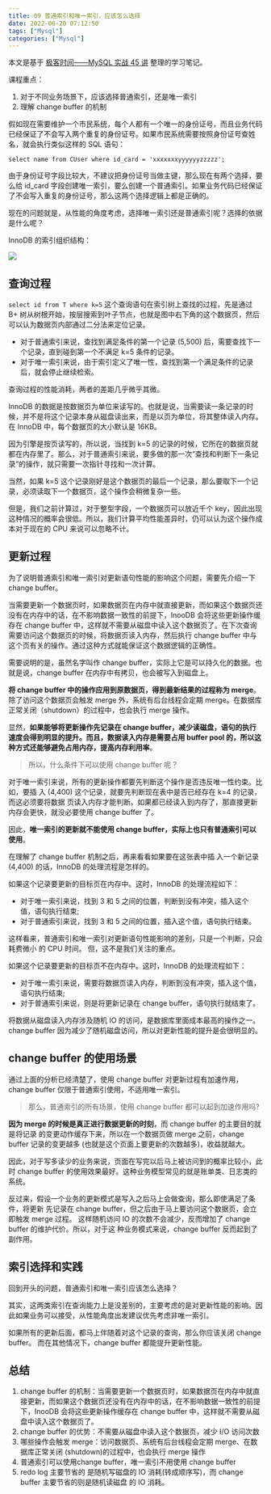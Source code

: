 ```yaml
---
title: 09 普通索引和唯一索引，应该怎么选择
date: 2022-06-20 07:12:50
tags: ["Mysql"]
categories: ["Mysql"]
---
```


本文是基于 [极客时间——MySQL 实战 45 讲](https://time.geekbang.org/column/intro/100020801) 整理的学习笔记。

课程重点：
 1. 对于不同业务场景下，应该选择普通索引，还是唯一索引
 2. 理解 change buffer 的机制

<!-- more -->

假如现在需要维护一个市民系统，每个人都有一个唯一的身份证号，而且业务代码已经保证了不会写入两个重复的身份证号。如果市民系统需要按照身份证号查姓名，就会执行类似这样的 SQL 语句：

```mysql
select name from CUser where id_card = 'xxxxxxxyyyyyyzzzzz';
```

由于身份证号字段比较大，不建议把身份证号当做主键，那么现在有两个选择，要么给 id_card 字段创建唯一索引，要么创建一个普通索引。如果业务代码已经保证了不会写入重复的身份证号，那么这两个选择逻辑上都是正确的。

现在的问题就是，从性能的角度考虑，选择唯一索引还是普通索引呢？选择的依据是什么呢？

InnoDB 的索引组织结构：

![](https://learn.lianglianglee.com/专栏/MySQL实战45讲/assets/1ed9536031d6698570ea175a7b7f9a46.png)

## 查询过程
`select id from T where k=5` 这个查询语句在索引树上查找的过程，先是通过 B+ 树从树根开始，按层搜索到叶子节点，也就是图中右下角的这个数据页，然后可以认为数据页内部通过二分法来定位记录。

* 对于普通索引来说，查找到满足条件的第一个记录 (5,500) 后，需要查找下一个记录，直到碰到第一个不满足 k=5 条件的记录。
* 对于唯一索引来说，由于索引定义了唯一性，查找到第一个满足条件的记录后，就会停止继续检索。

查询过程的性能消耗，两者的差距几乎微乎其微。

InnoDB 的数据是按数据页为单位来读写的。也就是说，当需要读一条记录的时候，并不是将这个记录本身从磁盘读出来，而是以页为单位，将其整体读入内存。在 InnoDB 中，每个数据页的大小默认是 16KB。

因为引擎是按页读写的，所以说，当找到 k=5 的记录的时候，它所在的数据页就都在内存里了。那么，对于普通索引来说，要多做的那一次“查找和判断下一条记录”的操作，就只需要一次指针寻找和一次计算。

当然，如果 k=5 这个记录刚好是这个数据页的最后一个记录，那么要取下一个记录，必须读取下一个数据页，这个操作会稍微复杂一些。

但是，我们之前计算过，对于整型字段，一个数据页可以放近千个 key，因此出现这种情况的概率会很低。所以，我们计算平均性能差异时，仍可以认为这个操作成本对于现在的 CPU 来说可以忽略不计。

## 更新过程
为了说明普通索引和唯一索引对更新语句性能的影响这个问题，需要先介绍一下 change buffer。

当需要更新一个数据页时，如果数据页在内存中就直接更新，而如果这个数据页还没有在内存中的话，在不影响数据一致性的前提下，InooDB 会将这些更新操作缓存在 change buffer 中，这样就不需要从磁盘中读入这个数据页了。在下次查询需要访问这个数据页的时候，将数据页读入内存，然后执行 change buffer 中与这个页有关的操作。通过这种方式就能保证这个数据逻辑的正确性。

需要说明的是，虽然名字叫作 change buffer，实际上它是可以持久化的数据。也就是说，change buffer 在内存中有拷贝，也会被写入到磁盘上。

**将 change buffer 中的操作应用到原数据页，得到最新结果的过程称为 merge**。除了访问这个数据页会触发 merge 外，系统有后台线程会定期 merge。在数据库正常关闭（shutdown）的过程中，也会执行 merge 操作。

显然，**如果能够将更新操作先记录在 change buffer，减少读磁盘，语句的执行速度会得到明显的提升。而且，数据读入内存是需要占用 buffer pool 的，所以这种方式还能够避免占用内存，提高内存利用率**。

> 所以，什么条件下可以使用 change buffer 呢？

对于唯一索引来说，所有的更新操作都要先判断这个操作是否违反唯一性约束。比如，要插 入 (4,400) 这个记录，就要先判断现在表中是否已经存在 k=4 的记录，而这必须要将数据 页读入内存才能判断。如果都已经读入到内存了，那直接更新内存会更快，就没必要使用 change buffer 了。

因此，**唯一索引的更新就不能使用 change buffer，实际上也只有普通索引可以使用**。

在理解了 change buffer 机制之后，再来看看如果要在这张表中插 入一个新记录 (4,400) 的话，InnoDB 的处理流程是怎样的。

如果这个记录要更新的目标页在内存中。这时，InnoDB 的处理流程如下：
* 对于唯一索引来说，找到 3 和 5 之间的位置，判断到没有冲突，插入这个值，语句执行结束;
* 对于普通索引来说，找到 3 和 5 之间的位置，插入这个值，语句执行结束。

这样看来，普通索引和唯一索引对更新语句性能影响的差别，只是一个判断，只会耗费微小 的 CPU 时间。
但，这不是我们关注的重点。

如果这个记录要更新的目标页不在内存中。这时，InnoDB 的处理流程如下：
* 对于唯一索引来说，需要将数据页读入内存，判断到没有冲突，插入这个值，语句执行结束;
* 对于普通索引来说，则是将更新记录在 change buffer，语句执行就结束了。

将数据从磁盘读入内存涉及随机 IO 的访问，是数据库里面成本最高的操作之一。change buffer 因为减少了随机磁盘访问，所以对更新性能的提升是会很明显的。

## change buffer 的使用场景
通过上面的分析已经清楚了，使用 change buffer 对更新过程有加速作用，change buffer 仅限于普通索引使用，不适用唯一索引。

> 那么，普通索引的所有场景，使用 change buffer 都可以起到加速作用吗?

**因为 merge 的时候是真正进行数据更新的时刻**，而 change buffer 的主要目的就是将记录 的变更动作缓存下来，所以在一个数据页做 merge 之前，change buffer 记录的变更越多 (也就是这个页面上要更新的次数越多)，收益就越大。

因此，对于写多读少的业务来说，页面在写完以后马上被访问到的概率比较小，此时 change buffer 的使用效果最好。这种业务模型常见的就是账单类、日志类的系统。

反过来，假设一个业务的更新模式是写入之后马上会做查询，那么即使满足了条件，将更新 先记录在 change buffer，但之后由于马上要访问这个数据页，会立即触发 merge 过程。 这样随机访问 IO 的次数不会减少，反而增加了 change buffer 的维护代价。所以，对于这 种业务模式来说，change buffer 反而起到了副作用。

## 索引选择和实践
回到开头的问题，普通索引和唯一索引应该怎么选择？

其实，这两类索引在查询能力上是没差别的，主要考虑的是对更新性能的影响。因此如果业务可以接受，从性能角度出发建议优先考虑非唯一索引。

如果所有的更新后面，都马上伴随着对这个记录的查询，那么你应该关闭 change buffer。 而在其他情况下，change buffer 都能提升更新性能。

## 总结
1. change buffer 的机制：当需要更新一个数据页时，如果数据页在内存中就直接更新，而如果这个数据页还没有在内存中的话，在不影响数据一致性的前提下，InooDB 会将这些更新操作缓存在 change buffer 中，这样就不需要从磁盘中读入这个数据页了。
2. change buffer 的优势：不需要从磁盘中读入这个数据页，减少 I/O 访问次数
3. 哪些操作会触发 merge：访问数据页、系统有后台线程会定期 merge、在数据库正常关闭 (shutdown)的过程中，也会执行 merge 操作
4. 普通索引可以使用change buffer，唯一索引不用使用 change buffer 
5. redo log 主要节省的 是随机写磁盘的 IO 消耗(转成顺序写)，而 change buffer 主要节省的则是随机读磁盘 的 IO 消耗。